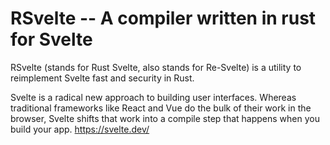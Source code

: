 # RSvelte -- A compiler written in rust for Svelte
RSvelte (stands for Rust Svelte, also stands for Re-Svelte) is a utility to reimplement Svelte fast and security in Rust.

Svelte is a radical new approach to building user interfaces. Whereas traditional frameworks like React and Vue do the bulk of their work in the browser, Svelte shifts that work into a compile step that happens when you build your app. https://svelte.dev/
